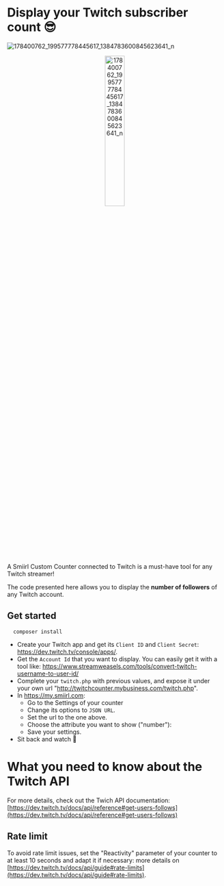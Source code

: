 # Display your Twitch subscriber count 😎

![178400762_199577778445617_1384783600845623641_n](https://user-images.githubusercontent.com/9904720/168776822-a94a752b-dcef-432d-a9f1-dcd49a8f3031.jpg)

<p style="text-align:center"><img src="https://user-images.githubusercontent.com/9904720/168776822-a94a752b-dcef-432d-a9f1-dcd49a8f3031.jpg" width="30%" align="center" alt="178400762_199577778445617_1384783600845623641_n"/></p>


A Smiirl Custom Counter connected to Twitch is a must-have tool for any Twitch streamer! 

The code presented here allows you to display the **number of followers** of any Twitch account.

## Get started
```
  composer install
  ```
- Create your Twitch app and get its `Client ID` and `Client Secret`: https://dev.twitch.tv/console/apps/.
- Get the `Account Id` that you want to display. You can easily get it with a tool like: https://www.streamweasels.com/tools/convert-twitch-username-to-user-id/
- Complete your `twitch.php` with previous values, and expose it under your own url "http://twitchcounter.mybusiness.com/twitch.php". 
- In https://my.smiirl.com:
    - Go to the Settings of your counter
    - Change its options to `JSON URL`. 
    - Set the url to the one above. 
    - Choose the attribute you want to show ("number"): 
    - Save your settings.
- Sit back and watch 🤩

# What you need to know about the Twitch API
For more details, check out the Twich API documentation: 
[https://dev.twitch.tv/docs/api/reference#get-users-follows](https://dev.twitch.tv/docs/api/reference#get-users-follows)
 
## Rate limit
To avoid rate limit issues, set the "Reactivity" parameter of your counter to at least 10 seconds and adapt it if necessary: more details on [https://dev.twitch.tv/docs/api/guide#rate-limits](https://dev.twitch.tv/docs/api/guide#rate-limits).
